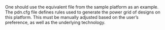 One should use the equivalent file from the sample platform as an example.
The pdn.cfg file defines rules used to generate the power grid of designs on this platform.
This must be manually adjusted based on the user’s preference, as well as the underlying technology.
